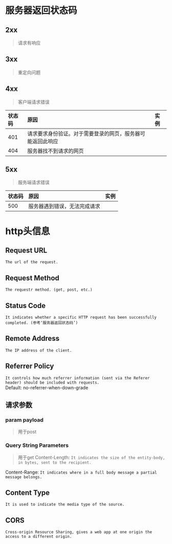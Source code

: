 # 服务器返回状态码

## 2xx

> 请求有响应

## 3xx

> 重定向问题

## 4xx

> 客户端请求错误

|状态码|原因|实例|
|:---|:---|:---|
|401|请求要求身份验证。对于需要登录的网页，服务器可能返回此响应||
|404|服务器找不到请求的网页||

## 5xx

> 服务端请求错误

|状态码|原因|实例|
|:---|:---|:---|
|500|服务器遇到错误，无法完成请求||

# http头信息

## Request URL

`The url of the request.`

## Request Method

`The requestr method. (get, post, etc.)`

## Status Code

`It indicates whether a specific HTTP request has been successfully completed. (参考‘服务器返回状态码’)`

## Remote Address

`The IP address of the client.`

## Referrer Policy

`It controls how much referrer information (sent via the Referer header) should be included with requests.`
<br>Default: no-referrer-when-down-grade

## 请求参数
### param payload

>用于post
### Query String Parameters
>用于get
Content-Length: `It indicates the size of the entity-body, in bytes, sent to the recipient.`

Content-Range: `It indicates where in a full body message a partial message belongs.`

## Content Type
`It is used to indicate the media type of the source.`

## CORS 
`Cross-origin Resource Sharing, gives a web app at one origin the access to a different origin.`

